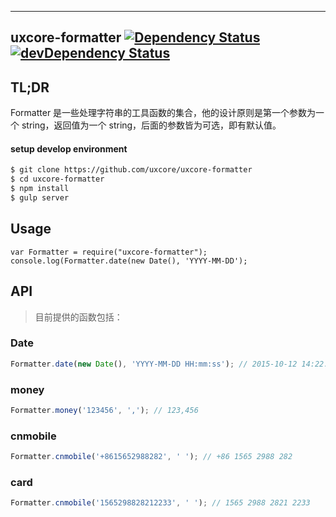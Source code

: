 ---

## uxcore-formatter [![Dependency Status](http://img.shields.io/david/uxcore/uxcore-formatter.svg?style=flat-square)](https://david-dm.org/uxcore/uxcore-formatter) [![devDependency Status](http://img.shields.io/david/dev/uxcore/uxcore-formatter.svg?style=flat-square)](https://david-dm.org/uxcore/uxcore-formatter#info=devDependencies) 

## TL;DR

Formatter 是一些处理字符串的工具函数的集合，他的设计原则是第一个参数为一个 string，返回值为一个 string，后面的参数皆为可选，即有默认值。

#### setup develop environment

```sh
$ git clone https://github.com/uxcore/uxcore-formatter
$ cd uxcore-formatter
$ npm install
$ gulp server
```

## Usage
```
var Formatter = require("uxcore-formatter");
console.log(Formatter.date(new Date(), 'YYYY-MM-DD');
```

## API
> 目前提供的函数包括：

### Date
```javascript
Formatter.date(new Date(), 'YYYY-MM-DD HH:mm:ss'); // 2015-10-12 14:22:16
```

### money
```javascript
Formatter.money('123456', ','); // 123,456
```

### cnmobile
```javascript
Formatter.cnmobile('+8615652988282', ' '); // +86 1565 2988 282
```

### card
```javascript
Formatter.cnmobile('1565298828212233', ' '); // 1565 2988 2821 2233
```


